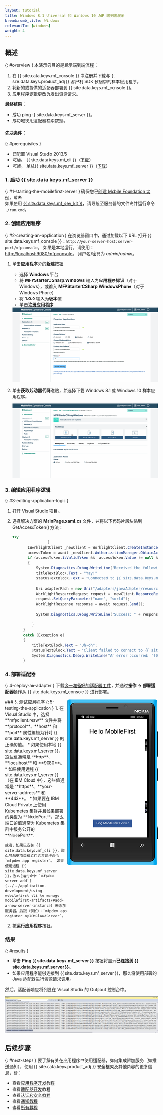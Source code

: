 ```yaml
---
layout: tutorial
title: Windows 8.1 Universal 和 Windows 10 UWP 端到端演示
breadcrumb_title: Windows
relevantTo: [windows]
weight: 4
---
```

<!-- NLS_CHARSET=UTF-8 -->
## 概述
{: #overview }
本演示的目的是展示端到端流程：

1. 在 {{ site.data.keys.mf_console }} 中注册并下载与 {{ site.data.keys.product_adj }} 客户机 SDK 预捆绑的样本应用程序。
2. 将新的或提供的适配器部署到 {{ site.data.keys.mf_console }}。  
3. 应用程序逻辑更改为发出资源请求。

**最终结果**：

* 成功 ping {{ site.data.keys.mf_server }}。
* 成功地使用适配器检索数据。

#### 先决条件：
{: #prerequisites }
* 已配置 Visual Studio 2013/5
* *可选*。 {{ site.data.keys.mf_cli }}（[下载]({{site.baseurl}}/downloads)）
* *可选*。 单机{{ site.data.keys.mf_server }}（[下载]({{site.baseurl}}/downloads)）

### 1. 启动 {{ site.data.keys.mf_server }}
{: #1-starting-the-mobilefirst-server }
确保您已[创建 Mobile Foundation 实例](../../bluemix/using-mobile-foundation)，或者  
如果使用 [{{ site.data.keys.mf_dev_kit }}](../../installation-configuration/development/mobilefirst)，请导航至服务器的文件夹并运行命令 `./run.cmd`。

### 2. 创建应用程序
{: #2-creating-an-application }
在浏览器窗口中，通过加载以下 URL 打开 {{ site.data.keys.mf_console }}：`http://your-server-host:server-port/mfpconsole`。 如果是本地运行，请使用：[http://localhost:9080/mfpconsole](http://localhost:9080/mfpconsole)。 用户名/密码为 *admin/admin*。

1. 单击**应用程序**旁的**新建**按钮
    * 选择 **Windows** 平台
    * 将 **MFPStarterCSharp.Windows** 输入为**应用程序标识**（对于 Windows），或输入 **MFPStarterCSharp.WindowsPhone**（对于 Windows Phone）
    * 将 **1.0.0** 输入为**版本**值
    * 单击**注册应用程序**

    <img class="gifplayer" alt="注册应用程序" src="register-an-application-windows.png"/>

2. 单击**获取起动器代码**磁贴，并选择下载 Windows 8.1 或 Windows 10 样本应用程序。

    <img class="gifplayer" alt="下载样本应用程序" src="download-starter-code-windows.png"/>

### 3. 编辑应用程序逻辑
{: #3-editing-application-logic }
1. 打开 Visual Studio 项目。

2. 选择解决方案的 **MainPage.xaml.cs** 文件，并将以下代码片段粘贴到 GetAccessToken() 方法：

   ```csharp
   try
                   {
          IWorklightClient _newClient = WorklightClient.CreateInstance();
          accessToken = await _newClient.AuthorizationManager.ObtainAccessToken("");
          if (accessToken.IsValidToken &&  accessToken.Value != null &&  accessToken.Value != "")
          {
              System.Diagnostics.Debug.WriteLine("Received the following access token value: " + accessToken.Value);
              titleTextBlock.Text = "Yay!";
              statusTextBlock.Text = "Connected to {{ site.data.keys.mf_server }}";

              Uri adapterPath = new Uri("/adapters/javaAdapter/resource/greet",UriKind.Relative);
              WorklightResourceRequest request = _newClient.ResourceRequest(adapterPath, "GET","");
              request.SetQueryParameter("name", "world");
              WorklightResponse response = await request.Send();

              System.Diagnostics.Debug.WriteLine("Success: " + response.ResponseText);

            }
        }
        catch (Exception e)
        {
            titleTextBlock.Text = "Uh-oh";
            statusTextBlock.Text = "Client failed to connect to {{ site.data.keys.mf_server }}";
            System.Diagnostics.Debug.WriteLine("An error occurred: '{0}'", e);
        }
   ```


### 4. 部署适配器
{: 4-deploy-an-adapter }
下载[这一准备好的适配器工件](../javaAdapter.adapter)，并通过**操作 → 部署适配器**操作从 {{ site.data.keys.mf_console }} 进行部署。

<!-- Alternatively, click the **New** button next to **Adapters**.  

1. Select the **Actions → Download sample** option. Download the "Hello World" **Java** adapter sample.

    > If Maven and {{ site.data.keys.mf_cli }} are not installed, follow the on-screen **Set up your development environment** instructions.

2. From a **Command-line** window, navigate to the adapter's Maven project root folder and run the command:

    ```bash
    mfpdev adapter build
    ```

3. When the build finishes, deploy it from the {{ site.data.keys.mf_console }} using the **Actions → Deploy adapter** action. The adapter can be found in the **[adapter]/target** folder.

    <img class="gifplayer" alt="Deploy an adapter" src="create-an-adapter.png"/>    -->

<img src="windowsQuickStart.png" alt="样本应用程序" style="float:right"/>
### 5. 测试应用程序
{: 5-testing-the-application }
1. 在 Visual Studio 中，选择 **mfpclient.resw** 文件并将 **protocol**、**host** 和 **port** 属性编辑为针对 {{ site.data.keys.mf_server }} 的正确的值。
    * 如果使用本地 {{ site.data.keys.mf_server }}，这些值通常是 **http**、 **localhost** 和 **9080**。
    * 如果使用远程 {{ site.data.keys.mf_server }}（在 IBM Cloud 中），这些值通常是 **https**、**your-server-address** 和 **443**。
    * 如果要在 IBM Cloud Private 上使用 Kubernetes 集群并且如果部署的类型为 **NodePort**，那么端口的值通常为 Kubernetes 集群中服务公开的 **NodePort**。

    或者，如果已安装 {{ site.data.keys.mf_cli }}，那么导航至项目根文件夹并运行命令 `mfpdev app register`。 如果使用远程 {{ site.data.keys.mf_server }}，那么[运行命令 `mfpdev server add`](../../application-development/using-mobilefirst-cli-to-manage-mobilefirst-artifacts/#add-a-new-server-instance) 来添加服务器，后跟（例如）：`mfpdev app register myIBMCloudServer`。
    
2. 按**运行应用程序**按钮。

### 结果
{: #results }
* 单击 **Ping {{ site.data.keys.mf_server }}** 按钮将显示**已连接到 {{ site.data.keys.mf_server }}**。
* 如果应用程序能够连接到 {{ site.data.keys.mf_server }}，那么将使用部署的 Java 适配器进行资源请求调用。

然后，适配器响应将列显在 Visual Studio 的 Outpout 控制台中。

![成功从 {{ site.data.keys.mf_server }} 调用了资源的应用程序的图像](success_response.png)

## 后续步骤
{: #next-steps }
要了解有关在应用程序中使用适配器，如何集成附加服务（如推送通知），使用 {{ site.data.keys.product_adj }} 安全框架及其他内容的更多信息，请：

- 查看[应用程序开发](../../application-development/)教程
- 查看[适配器开发](../../adapters/)教程
- 查看[认证和安全教程](../../authentication-and-security/)
- 查看[通知教程](../../notifications/)
- 查看[所有教程](../../all-tutorials)
